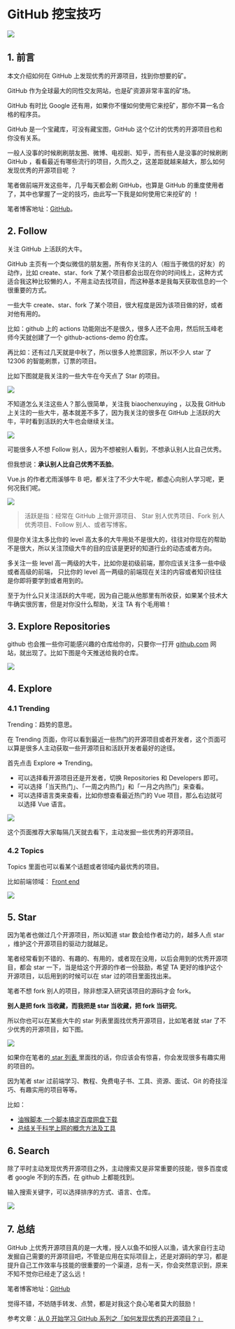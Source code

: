 # GitHub 挖宝技巧

![](https://upload-images.jianshu.io/upload_images/12890819-4622f9c3a0179069.png?imageMogr2/auto-orient/strip%7CimageView2/2/w/1240)

## 1. 前言

本文介绍如何在 GitHub 上发现优秀的开源项目，找到你想要的矿。

GitHub 作为全球最大的同性交友网站，也是矿资源非常丰富的矿场。

GitHub 有时比 Google 还有用，如果你不懂如何使用它来挖矿，那你不算一名合格的程序员。

GitHub 是一个宝藏库，可没有藏宝图，GitHub 这个亿计的优秀的开源项目也和你没有关系。

一般人没事的时候刷刷朋友圈、微博、电视剧、知乎，而有些人是没事的时候刷刷 GitHub ，看看最近有哪些流行的项目，久而久之，这差距就越来越大，那么如何发现优秀的开源项目呢 ？

笔者做前端开发这些年，几乎每天都会刷 GitHub，也算是 GitHub 的重度使用者了，其中也掌握了一定的技巧，由此写一下我是如何使用它来挖矿的 ！

笔者博客地址：[GitHub](https://github.com/biaochenxuying/blog/issues/45)。



## 2. Follow

关注 GitHub 上活跃的大牛。

GitHub 主页有一个类似微信的朋友圈，所有你关注的人（相当于微信的好友）的动作，比如 create、star、fork 了某个项目都会出现在你的时间线上，这种方式适合我这种比较懒的人，不用主动去找项目，而这种基本是我每天获取信息的一个很重要的方式。

一些大牛 create、star、fork 了某个项目，很大程度是因为该项目做的好，或者对他有用的。

比如：github 上的 actions 功能刚出不是很久，很多人还不会用，然后阮玉峰老师今天就创建了一个 github-actions-demo 的仓库。

再比如：还有过几天就是中秋了，所以很多人抢票回家，所以不少人 star 了 12306 的智能刷票，订票的项目。

比如下图就是我关注的一些大牛在今天点了 Star 的项目。

![](https://upload-images.jianshu.io/upload_images/12890819-b493aeaed45f34ff.png?imageMogr2/auto-orient/strip%7CimageView2/2/w/1240)


不知道怎么关注这些人？那么很简单，关注我 biaochenxuying ，以及我 GitHub 上关注的一些大牛，基本就差不多了，因为我关注的很多在 GitHub 上活跃的大牛，平时看到活跃的大牛也会继续关注。

![](https://upload-images.jianshu.io/upload_images/12890819-5b631ae320605e65.png?imageMogr2/auto-orient/strip%7CimageView2/2/w/1240)


可能很多人不想 Follow 别人，因为不想被别人看到，不想承认别人比自己优秀。

但我想说：**承认别人比自己优秀不丢脸**。

Vue.js 的作者尤雨溪够牛 B 吧，都关注了不少大牛呢，都虚心向别人学习呢，更何况我们呢。

![](https://upload-images.jianshu.io/upload_images/12890819-55bb9547010754b0.png?imageMogr2/auto-orient/strip%7CimageView2/2/w/1240)

>活跃是指：经常在 GitHub 上做开源项目、 Star 别人优秀项目、Fork 别人优秀项目、Follow 别人、或者写博客。

但是你关注太多比你的 level 高太多的大牛用处不是很大的，往往对你现在的帮助不是很大，所以关注顶级大牛的目的应该是更好的知道行业的动态或者方向。

多关注一些 level 高一两级的大牛，比如你是初级前端，那你应该关注多一些中级或者高级的前端， 只比你的 level 高一两级的前端现在关注的内容或者知识往往是你即将要学到或者用到的。

至于为什么只关注活跃的大牛呢，因为自己能从他那里有所收获，如果某个技术大牛确实很厉害，但是对你没什么帮助，关注 TA 有个毛用嘛！

## 3. Explore Repositories

github 也会推一些你可能感兴趣的仓库给你的，只要你一打开 [github.com](https://github.com/) 网站，就出现了。比如下图是今天推送给我的仓库。

![](https://upload-images.jianshu.io/upload_images/12890819-bce34b32fbd30220.png?imageMogr2/auto-orient/strip%7CimageView2/2/w/1240)


## 4. Explore

### 4.1 Trending

Trending：趋势的意思。

在 Trending 页面，你可以看到最近一些热门的开源项目或者开发者，这个页面可以算是很多人主动获取一些开源项目和活跃开发者最好的途径。

首先点击 Explore => Trending。

- 可以选择看开源项目还是开发者，切换 Repositories 和 Developers 即可。
- 可以选择「当天热门」、「一周之内热门」和「一月之内热门」来查看。
- 可以选择语言类来查看，比如你想查看最近热门的 Vue 项目，那么右边就可以选择 Vue 语言。

![](https://upload-images.jianshu.io/upload_images/12890819-62cdeb94a2e8646f.png?imageMogr2/auto-orient/strip%7CimageView2/2/w/1240)

这个页面推荐大家每隔几天就去看下，主动发掘一些优秀的开源项目。

### 4.2 Topics 

Topics 里面也可以看某个话题或者领域内最优秀的项目。

比如前端领域： [Front end](https://github.com/topics/frontend)

![](https://upload-images.jianshu.io/upload_images/12890819-9ee33c710b683901.png?imageMogr2/auto-orient/strip%7CimageView2/2/w/1240)


## 5. Star

因为笔者也做过几个开源项目，所以知道 star 数会给作者动力的，越多人点 star ，维护这个开源项目的驱动力就越足。

笔者经常看到不错的、有趣的、有用的，或者现在没用，以后会用到的优秀开源项目，都会 star 一下，当是给这个开源的作者一份鼓励，希望 TA 更好的维护这个开源项目，以后用到的时候可以在 star 过的项目里面找出来。

笔者不想 fork 别人的项目，除非想深入研究该项目的源码才会 fork。

**别人是把 fork 当收藏，而我把是 star 当收藏，把 fork 当研究**。

所以你也可以在某些大牛的 star 列表里面找优秀开源项目，比如笔者就 star 了不少优秀的开源项目，如下图。

![](https://upload-images.jianshu.io/upload_images/12890819-f866b30d3a30ba40.png?imageMogr2/auto-orient/strip%7CimageView2/2/w/1240)

如果你在笔者的[ star 列表 ](https://github.com/biaochenxuying?tab=stars)里面找的话，你应该会有惊喜，你会发现很多有趣实用的项目的。

因为笔者 star 过前端学习、教程、免费电子书、工具、资源、面试、Git 的奇技淫巧、有趣实用的项目等等。

比如：

- [油猴脚本 一个脚本搞定百度网盘下载](https://github.com/syhyz1990/baiduyun)
- [总结关于科学上网的概念方法及工具](https://github.com/crifan/scientific_network_summary)


## 6. Search

除了平时主动发现优秀开源项目之外，主动搜索又是非常重要的技能，很多百度或者 google 不到的东西，在 github 上都能找到。

输入搜索关键字，可以选择排序的方式、语言、仓库。

![](https://upload-images.jianshu.io/upload_images/12890819-8fd3dc0311af16a2.png?imageMogr2/auto-orient/strip%7CimageView2/2/w/1240)


## 7. 总结

GitHub 上优秀开源项目真的是一大堆，授人以鱼不如授人以渔，请大家自行主动发掘自己需要的开源项目吧，不管是应用在实际项目上，还是对源码的学习，都是提升自己工作效率与技能的很重要的一个渠道，总有一天，你会突然意识到，原来不知不觉你已经走了这么远！

笔者博客地址：[GitHub](https://github.com/biaochenxuying/blog/issues/45)

觉得不错，不妨随手转发、点赞，都是对我这个良心笔者莫大的鼓励！

参考文章：[从 0 开始学习 GitHub 系列之「如何发现优秀的开源项目？」](https://segmentfault.com/a/1190000010022776)


